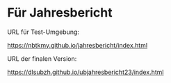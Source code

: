 # Für Jahresbericht

URL für Test-Umgebung:

https://nbtkmy.github.io/jahresbericht/index.html

URL der finalen Version:

https://dlsubzh.github.io/ubjahresbericht23/index.html


